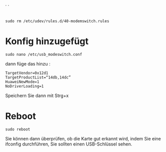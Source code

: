 # 

. .

# 

``sudo rm /etc/udev/rules.d/40-modemswitch.rules``

# Konfig hinzugefügt

``sudo nano /etc/usb_modeswitch.conf``

dann füge das hinzu :

````
TargetVendor=0x12d1
TargetProductList=“14db,14dc”
HuaweiNewMode=1
NoDriverLoading=1
````

Speichern Sie dann mit Strg+x

# Reboot

``sudo reboot``

Sie können dann überprüfen, ob die Karte gut erkannt wird, indem Sie eine ifconfig durchführen, Sie sollten einen USB-Schlüssel sehen.
